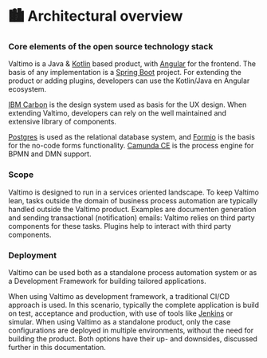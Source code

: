 # 🏙️ Architectural overview

### Core elements of the open source technology stack

Valtimo is a Java & [Kotlin](https://kotlinlang.org/) based product, with [Angular](https://angular.dev/) for the frontend. The basis of any implementation is a [Spring Boot](https://spring.io/projects/spring-boot) project. For extending the product or adding plugins, developers can use the Kotlin/Java en Angular ecosystem.&#x20;

[IBM Carbon](https://carbondesignsystem.com/) is the design system used as basis for the UX design. When extending Valtimo, developers can rely on the well maintained and extensive library of components.&#x20;

[Postgres](https://www.postgresql.org/) is used as the relational database system, and [Formio](https://formio.com/) is the basis for the no-code forms functionality. [Camunda CE](https://github.com/camunda/camunda-bpm-platform) is the process engine for BPMN and DMN support.&#x20;

### Scope

Valtimo is designed to run in a services oriented landscape. To keep Valtimo lean, tasks outside the domain of business process automation are typically handled outside the Valtimo product. Examples are documenten generation and sending transactional (notification) emails: Valtimo relies on third party components for these tasks. Plugins help to interact with third party components.&#x20;

### Deployment

Valtimo can be used both as a standalone process automation system or as a Development Framework for building tailored applications.&#x20;

When using Valtimo as development framework, a traditional CI/CD approach is used. In this scenario, typically the complete application is build on test, acceptance and production, with use of tools like [Jenkins](https://www.jenkins.io/) or simular. When using Valtimo as a standalone product, only the case configurations are deployed in multiple environments, without the need for building the product. Both options have their up- and downsides, discussed further in this documentation.&#x20;
